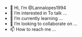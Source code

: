 - 👋 Hi, I’m @Lannalopes1994
- 👀 I’m interested in To talk ...
- 🌱 I’m currently learning ...
- 💞️ I’m looking to collaborate on ...
- 📫 How to reach me ...

<!---
Lannalopes1994/Lannalopes1994 is a ✨ special ✨ repository because its `README.md` (this file) appears on your GitHub profile.
You can click the Preview link to take a look at your changes.
--->
